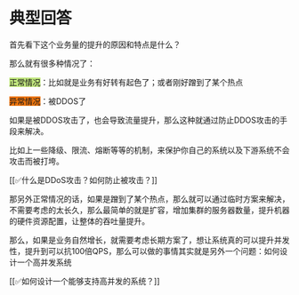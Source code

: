# 典型回答


首先看下这个业务量的提升的原因和特点是什么？



那么就有很多种情况了：



<font style="background-color:#C1E77E;">正常情况</font>：比如就是业务有好转有起色了；或者刚好蹭到了某个热点

<font style="background-color:#ED740C;">异常情况</font>：被DDOS了



如果是被DDOS攻击了，也会导致流量提升，那么这种就通过防止DDOS攻击的手段来解决。



比如上一些降级、限流、熔断等等的机制，来保护你自己的系统以及下游系统不会攻击而被打垮。



[[✅什么是DDoS攻击？如何防止被攻击？]]



那另外正常情况的话，如果是蹭到了某个热点，那么就可以通过临时方案来解决，不需要考虑的太长久，那么最简单的就是扩容，增加集群的服务器数量，提升机器的硬件资源配置，让整体的吞吐量提升。



那么，如果是业务自然增长，就需要考虑长期方案了，想让系统真的可以提升并发性，提升到可以抗100倍QPS，那么可以做的事情其实就是另外一个问题：如何设计一个高并发系统



[[✅如何设计一个能够支持高并发的系统？]]


